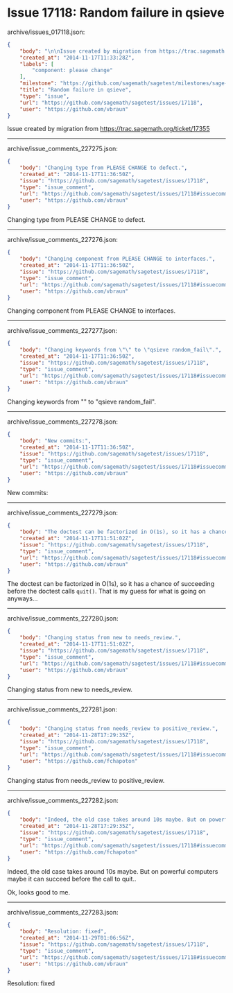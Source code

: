 # Issue 17118: Random failure in qsieve

archive/issues_017118.json:
```json
{
    "body": "\n\nIssue created by migration from https://trac.sagemath.org/ticket/17355\n\n",
    "created_at": "2014-11-17T11:33:28Z",
    "labels": [
        "component: please change"
    ],
    "milestone": "https://github.com/sagemath/sagetest/milestones/sage-6.5",
    "title": "Random failure in qsieve",
    "type": "issue",
    "url": "https://github.com/sagemath/sagetest/issues/17118",
    "user": "https://github.com/vbraun"
}
```


Issue created by migration from https://trac.sagemath.org/ticket/17355





---

archive/issue_comments_227275.json:
```json
{
    "body": "Changing type from PLEASE CHANGE to defect.",
    "created_at": "2014-11-17T11:36:50Z",
    "issue": "https://github.com/sagemath/sagetest/issues/17118",
    "type": "issue_comment",
    "url": "https://github.com/sagemath/sagetest/issues/17118#issuecomment-227275",
    "user": "https://github.com/vbraun"
}
```

Changing type from PLEASE CHANGE to defect.



---

archive/issue_comments_227276.json:
```json
{
    "body": "Changing component from PLEASE CHANGE to interfaces.",
    "created_at": "2014-11-17T11:36:50Z",
    "issue": "https://github.com/sagemath/sagetest/issues/17118",
    "type": "issue_comment",
    "url": "https://github.com/sagemath/sagetest/issues/17118#issuecomment-227276",
    "user": "https://github.com/vbraun"
}
```

Changing component from PLEASE CHANGE to interfaces.



---

archive/issue_comments_227277.json:
```json
{
    "body": "Changing keywords from \"\" to \"qsieve random_fail\".",
    "created_at": "2014-11-17T11:36:50Z",
    "issue": "https://github.com/sagemath/sagetest/issues/17118",
    "type": "issue_comment",
    "url": "https://github.com/sagemath/sagetest/issues/17118#issuecomment-227277",
    "user": "https://github.com/vbraun"
}
```

Changing keywords from "" to "qsieve random_fail".



---

archive/issue_comments_227278.json:
```json
{
    "body": "New commits:",
    "created_at": "2014-11-17T11:36:50Z",
    "issue": "https://github.com/sagemath/sagetest/issues/17118",
    "type": "issue_comment",
    "url": "https://github.com/sagemath/sagetest/issues/17118#issuecomment-227278",
    "user": "https://github.com/vbraun"
}
```

New commits:



---

archive/issue_comments_227279.json:
```json
{
    "body": "The doctest can be factorized in O(1s), so it has a chance of succeeding before the doctest calls `quit()`. That is my guess for what is going on anyways...",
    "created_at": "2014-11-17T11:51:02Z",
    "issue": "https://github.com/sagemath/sagetest/issues/17118",
    "type": "issue_comment",
    "url": "https://github.com/sagemath/sagetest/issues/17118#issuecomment-227279",
    "user": "https://github.com/vbraun"
}
```

The doctest can be factorized in O(1s), so it has a chance of succeeding before the doctest calls `quit()`. That is my guess for what is going on anyways...



---

archive/issue_comments_227280.json:
```json
{
    "body": "Changing status from new to needs_review.",
    "created_at": "2014-11-17T11:51:02Z",
    "issue": "https://github.com/sagemath/sagetest/issues/17118",
    "type": "issue_comment",
    "url": "https://github.com/sagemath/sagetest/issues/17118#issuecomment-227280",
    "user": "https://github.com/vbraun"
}
```

Changing status from new to needs_review.



---

archive/issue_comments_227281.json:
```json
{
    "body": "Changing status from needs_review to positive_review.",
    "created_at": "2014-11-28T17:29:35Z",
    "issue": "https://github.com/sagemath/sagetest/issues/17118",
    "type": "issue_comment",
    "url": "https://github.com/sagemath/sagetest/issues/17118#issuecomment-227281",
    "user": "https://github.com/fchapoton"
}
```

Changing status from needs_review to positive_review.



---

archive/issue_comments_227282.json:
```json
{
    "body": "Indeed, the old case takes around 10s maybe. But on powerful computers maybe it can succeed before the call to quit..\n\nOk, looks good to me.",
    "created_at": "2014-11-28T17:29:35Z",
    "issue": "https://github.com/sagemath/sagetest/issues/17118",
    "type": "issue_comment",
    "url": "https://github.com/sagemath/sagetest/issues/17118#issuecomment-227282",
    "user": "https://github.com/fchapoton"
}
```

Indeed, the old case takes around 10s maybe. But on powerful computers maybe it can succeed before the call to quit..

Ok, looks good to me.



---

archive/issue_comments_227283.json:
```json
{
    "body": "Resolution: fixed",
    "created_at": "2014-11-29T01:06:56Z",
    "issue": "https://github.com/sagemath/sagetest/issues/17118",
    "type": "issue_comment",
    "url": "https://github.com/sagemath/sagetest/issues/17118#issuecomment-227283",
    "user": "https://github.com/vbraun"
}
```

Resolution: fixed
